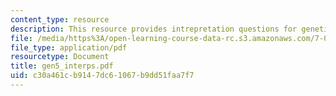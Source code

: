 ```yaml
---
content_type: resource
description: This resource provides intrepretation questions for genetics day 5.
file: /media/https%3A/open-learning-course-data-rc.s3.amazonaws.com/7-02-experimental-biology-communication-spring-2005/c30a461cb9147dc61067b9dd51faa7f7_gen5_interps.pdf
file_type: application/pdf
resourcetype: Document
title: gen5_interps.pdf
uid: c30a461c-b914-7dc6-1067-b9dd51faa7f7
---
```

